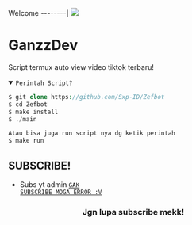 Welcome
--------|
![](https://media.tenor.com/iVCiM9W7cvYAAAAd/welcome.gif)

# GanzzDev
Script termux auto view video tiktok terbaru!

<details open><summary><code>Perintah Script?</code></summary>

```php
$ git clone https://github.com/Sxp-ID/Zefbot
$ cd Zefbot
$ make install
$ ./main

Atau bisa juga run script nya dg ketik perintah
$ make run
```
</details>

## SUBSCRIBE!
- Subs yt admin <code><a href="https://youtube.com/@gusde-gaming?si=zZL_c8SUBQ8bnJyT">GAK SUBSCRIBE MOGA ERROR :V</a></code>
<div align="center">

### Jgn lupa subscribe mekk!
</div>
